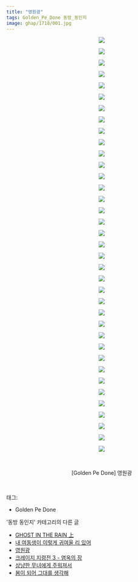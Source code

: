 ```yaml
---
title: "영원광"
tags: Golden_Pe_Done 동방_동인지
image: ghap/1718/001.jpg
---
```

<div class="article">
<p style="text-align: center; clear: none; float: none;"><img src="{{ site.nasurl }}/ghap/1718/001.jpg"/></p>
<p style="text-align: center; clear: none; float: none;"><img src="{{ site.nasurl }}/ghap/1718/002.jpg"/></p>
<p style="text-align: center; clear: none; float: none;"><img src="{{ site.nasurl }}/ghap/1718/003.jpg"/></p>
<p style="text-align: center; clear: none; float: none;"><img src="{{ site.nasurl }}/ghap/1718/004.jpg"/></p>
<p style="text-align: center; clear: none; float: none;"><img src="{{ site.nasurl }}/ghap/1718/005.jpg"/></p>
<p style="text-align: center; clear: none; float: none;"><img src="{{ site.nasurl }}/ghap/1718/006.jpg"/></p>
<p style="text-align: center; clear: none; float: none;"><img src="{{ site.nasurl }}/ghap/1718/007.jpg"/></p>
<p style="text-align: center; clear: none; float: none;"><img src="{{ site.nasurl }}/ghap/1718/008.jpg"/></p>
<p style="text-align: center; clear: none; float: none;"><img src="{{ site.nasurl }}/ghap/1718/009.jpg"/></p>
<p style="text-align: center; clear: none; float: none;"><img src="{{ site.nasurl }}/ghap/1718/010.jpg"/></p>
<p style="text-align: center; clear: none; float: none;"><img src="{{ site.nasurl }}/ghap/1718/011.jpg"/></p>
<p style="text-align: center; clear: none; float: none;"><img src="{{ site.nasurl }}/ghap/1718/012.jpg"/></p>
<p style="text-align: center; clear: none; float: none;"><img src="{{ site.nasurl }}/ghap/1718/013.jpg"/></p>
<p style="text-align: center; clear: none; float: none;"><img src="{{ site.nasurl }}/ghap/1718/014.jpg"/></p>
<p style="text-align: center; clear: none; float: none;"><img src="{{ site.nasurl }}/ghap/1718/015.jpg"/></p>
<p style="text-align: center; clear: none; float: none;"><img src="{{ site.nasurl }}/ghap/1718/016.jpg"/></p>
<p style="text-align: center; clear: none; float: none;"><img src="{{ site.nasurl }}/ghap/1718/017.jpg"/></p>
<p style="text-align: center; clear: none; float: none;"><img src="{{ site.nasurl }}/ghap/1718/018.jpg"/></p>
<p style="text-align: center; clear: none; float: none;"><img src="{{ site.nasurl }}/ghap/1718/019.jpg"/></p>
<p style="text-align: center; clear: none; float: none;"><img src="{{ site.nasurl }}/ghap/1718/020.jpg"/></p>
<p style="text-align: center; clear: none; float: none;"><img src="{{ site.nasurl }}/ghap/1718/021.jpg"/></p>
<p style="text-align: center; clear: none; float: none;"><img src="{{ site.nasurl }}/ghap/1718/022.jpg"/></p>
<p style="text-align: center; clear: none; float: none;"><img src="{{ site.nasurl }}/ghap/1718/023.jpg"/></p>
<p style="text-align: center; clear: none; float: none;"><img src="{{ site.nasurl }}/ghap/1718/024.jpg"/></p>
<p style="text-align: center; clear: none; float: none;"><img src="{{ site.nasurl }}/ghap/1718/025.jpg"/></p>
<p style="text-align: center; clear: none; float: none;"><img src="{{ site.nasurl }}/ghap/1718/026.jpg"/></p>
<p style="text-align: center; clear: none; float: none;"><img src="{{ site.nasurl }}/ghap/1718/027.jpg"/></p>
<p style="text-align: center; clear: none; float: none;"><img src="{{ site.nasurl }}/ghap/1718/028.jpg"/></p>
<p style="text-align: center; clear: none; float: none;"><img src="{{ site.nasurl }}/ghap/1718/029.jpg"/></p>
<p style="text-align: center; clear: none; float: none;"><img src="{{ site.nasurl }}/ghap/1718/030.jpg"/></p>
<p style="text-align: center; clear: none; float: none;"><img src="{{ site.nasurl }}/ghap/1718/031.jpg"/></p>
<p style="text-align: center; clear: none; float: none;"><img src="{{ site.nasurl }}/ghap/1718/032.jpg"/></p>
<p style="text-align: center; clear: none; float: none;"><img src="{{ site.nasurl }}/ghap/1718/033.jpg"/></p>
<p style="text-align: center; clear: none; float: none;"><img src="{{ site.nasurl }}/ghap/1718/034.jpg"/></p>
<p style="text-align: center; clear: none; float: none;"><img src="{{ site.nasurl }}/ghap/1718/035.jpg"/></p>
<p style="text-align: center; clear: none; float: none;"><img src="{{ site.nasurl }}/ghap/1718/036.jpg"/></p>
<p style="text-align: center; clear: none; float: none;"><img src="{{ site.nasurl }}/ghap/1718/037.jpg"/></p>
<p style="text-align: center; clear: none; float: none;"><br/></p>
<p style="text-align: center; clear: none; float: none;">[Golden Pe Done] 영원광</p>
<p><br/></p>
</div><div class="tagTrail">
<p>태그: </p>
<ul>
<li>Golden Pe Done</li>
</ul>
</div><div class="another">
<p>'동방 동인지' 카테고리의 다른 글</p>
<ul>
<li><a href="/2016-08-20-ghap_1720">GHOST IN THE RAIN 上</a></li>
<li><a href="/2016-08-20-ghap_1719">내 여동생이 이렇게 귀여울 리 있어</a></li>
<li><a href="/2016-08-20-ghap_1718">영원광</a></li>
<li><a href="/2016-08-20-ghap_1717">크레이지 지령전 3 - 염옥의 장</a></li>
<li><a href="/2016-08-20-ghap_1715">상냥한 무녀에게 주워져서</a></li>
<li><a href="/2016-08-20-ghap_1713">봄이 되어 그대를 생각해</a></li>
</ul>
</div><div class="cb_module cb_fluid">
<div class="cb_wrt cb_profile">
</div><!-- commentList close -->
</div>
<br/>
<p id="refer"></p>
<br/>
